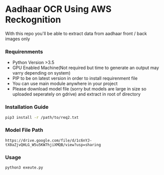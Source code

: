 # Aadhaar OCR Using AWS Reckognition

With this repo you'll be able to extract data from aadhaar front / back images only 

### Requirenments 
 - Python Version >3.5 
 - GPU Enabled Machine(Not required but time to generate an output may varry depending on system)
 - PIP to be on latest version in order to install requirenment file 
 - You can use main module anywhere in your project
 - Please download model file (sorry but models are large in size so uploaded seperately on gdrive) and extract in root of directory

### Installation Guide
```bash
pip3 install -r /path/to/req2.txt
```
### Model File Path
```
https://drive.google.com/file/d/1c6nYJ-tX0aZjvQHLG_W5u5KW7hjiXMQB/view?usp=sharing
```
### Usage
```
python3 exeute.py 
```



